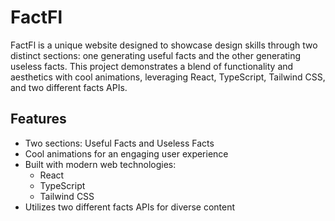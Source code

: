 # FactFl

FactFl is a unique website designed to showcase design skills through two distinct sections: one generating useful facts and the other generating useless facts. This project demonstrates a blend of functionality and aesthetics with cool animations, leveraging React, TypeScript, Tailwind CSS, and two different facts APIs.

## Features

- Two sections: Useful Facts and Useless Facts
- Cool animations for an engaging user experience
- Built with modern web technologies:
  - React
  - TypeScript
  - Tailwind CSS
- Utilizes two different facts APIs for diverse content
